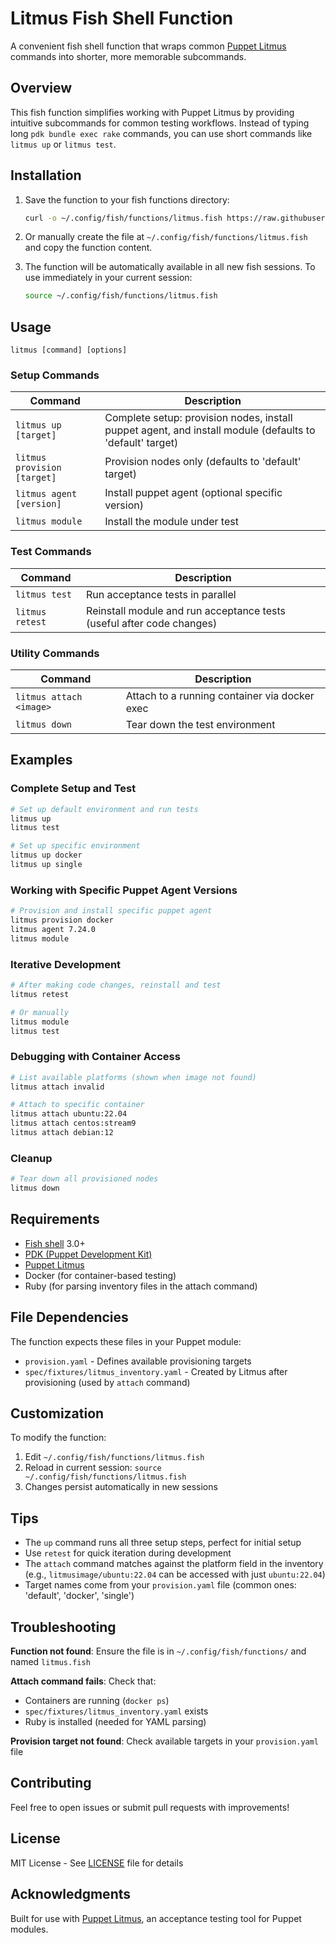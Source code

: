 # Litmus Fish Shell Function

A convenient fish shell function that wraps common [Puppet Litmus](https://puppetlabs.github.io/litmus/) commands into shorter, more memorable subcommands.

## Overview

This fish function simplifies working with Puppet Litmus by providing intuitive subcommands for common testing workflows. Instead of typing long `pdk bundle exec rake` commands, you can use short commands like `litmus up` or `litmus test`.

## Installation

1. Save the function to your fish functions directory:
   ```sh
   curl -o ~/.config/fish/functions/litmus.fish https://raw.githubusercontent.com/avitacco/fish-puppet-acceptance/main/litmus.fish
   ```

2. Or manually create the file at `~/.config/fish/functions/litmus.fish` and copy the function content.

3. The function will be automatically available in all new fish sessions. To use immediately in your current session:
   ```sh
   source ~/.config/fish/functions/litmus.fish
   ```

## Usage

```
litmus [command] [options]
```

### Setup Commands

| Command | Description |
|---------|-------------|
| `litmus up [target]` | Complete setup: provision nodes, install puppet agent, and install module (defaults to 'default' target) |
| `litmus provision [target]` | Provision nodes only (defaults to 'default' target) |
| `litmus agent [version]` | Install puppet agent (optional specific version) |
| `litmus module` | Install the module under test |

### Test Commands

| Command | Description |
|---------|-------------|
| `litmus test` | Run acceptance tests in parallel |
| `litmus retest` | Reinstall module and run acceptance tests (useful after code changes) |

### Utility Commands

| Command | Description |
|---------|-------------|
| `litmus attach <image>` | Attach to a running container via docker exec |
| `litmus down` | Tear down the test environment |

## Examples

### Complete Setup and Test
```sh
# Set up default environment and run tests
litmus up
litmus test

# Set up specific environment
litmus up docker
litmus up single
```

### Working with Specific Puppet Agent Versions
```sh
# Provision and install specific puppet agent
litmus provision docker
litmus agent 7.24.0
litmus module
```

### Iterative Development
```sh
# After making code changes, reinstall and test
litmus retest

# Or manually
litmus module
litmus test
```

### Debugging with Container Access
```sh
# List available platforms (shown when image not found)
litmus attach invalid

# Attach to specific container
litmus attach ubuntu:22.04
litmus attach centos:stream9
litmus attach debian:12
```

### Cleanup
```sh
# Tear down all provisioned nodes
litmus down
```

## Requirements

- [Fish shell](https://fishshell.com/) 3.0+
- [PDK (Puppet Development Kit)](https://puppet.com/docs/pdk/latest/pdk.html)
- [Puppet Litmus](https://puppetlabs.github.io/litmus/)
- Docker (for container-based testing)
- Ruby (for parsing inventory files in the attach command)

## File Dependencies

The function expects these files in your Puppet module:
- `provision.yaml` - Defines available provisioning targets
- `spec/fixtures/litmus_inventory.yaml` - Created by Litmus after provisioning (used by `attach` command)

## Customization

To modify the function:
1. Edit `~/.config/fish/functions/litmus.fish`
2. Reload in current session: `source ~/.config/fish/functions/litmus.fish`
3. Changes persist automatically in new sessions

## Tips

- The `up` command runs all three setup steps, perfect for initial setup
- Use `retest` for quick iteration during development
- The `attach` command matches against the platform field in the inventory (e.g., `litmusimage/ubuntu:22.04` can be accessed with just `ubuntu:22.04`)
- Target names come from your `provision.yaml` file (common ones: 'default', 'docker', 'single')

## Troubleshooting

**Function not found**: Ensure the file is in `~/.config/fish/functions/` and named `litmus.fish`

**Attach command fails**: Check that:
- Containers are running (`docker ps`)
- `spec/fixtures/litmus_inventory.yaml` exists
- Ruby is installed (needed for YAML parsing)

**Provision target not found**: Check available targets in your `provision.yaml` file

## Contributing

Feel free to open issues or submit pull requests with improvements!

## License

MIT License - See [LICENSE](LICENSE) file for details

## Acknowledgments

Built for use with [Puppet Litmus](https://puppetlabs.github.io/litmus/), an acceptance testing tool for Puppet modules.